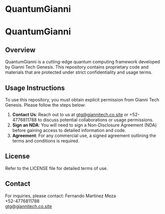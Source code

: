 # QuantumGianni
# QuantumGianni

## Overview

QuantumGianni is a cutting-edge quantum computing framework developed by Gianni Tech Genesis. This repository contains proprietary code and materials that are protected under strict confidentiality and usage terms.

## Usage Instructions

To use this repository, you must obtain explicit permission from Gianni Tech Genesis. Please follow the steps below:

1. **Contact Us**: Reach out to us at gtg@giannitech.co.site or +52-4776811788 to discuss potential collaborations or usage permissions.
2. **Sign an NDA**: You will need to sign a Non-Disclosure Agreement (NDA) before gaining access to detailed information and code.
3. **Agreement**: For any commercial use, a signed agreement outlining the terms and conditions is required.

## License

Refer to the LICENSE file for detailed terms of use.

## Contact

For inquiries, please contact:
Fernando Martinez Meza  
+52-4776811788  
gtg@giannitech.co.site
